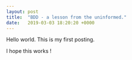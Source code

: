 ```yaml
---
layout: post
title:  "BDD - a lesson from the uninformed."
date:   2019-03-03 18:20:20 +0000
---
```


Hello world. 
This is my first posting.

I hope this works !